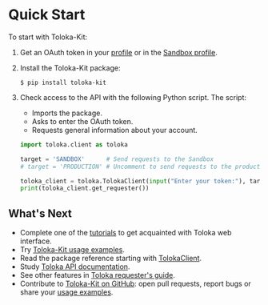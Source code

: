 # Quick Start

To start with Toloka-Kit:

1. Get an OAuth token in your [profile](https://toloka.yandex.com/requester/profile/integration) or in the [Sandbox profile](https://sandbox.toloka.yandex.com/requester/profile/integration).

2. Install the Toloka-Kit package:

    ```shell
    $ pip install toloka-kit
    ```

3. Check access to the API with the following Python script. The script:
    * Imports the package.
    * Asks to enter the OAuth token.
    * Requests general information about your account.

    ```python
    import toloka.client as toloka

    target = 'SANDBOX'      # Send requests to the Sandbox
    # target = 'PRODUCTION' # Uncomment to send requests to the production version

    toloka_client = toloka.TolokaClient(input("Enter your token:"), target)
    print(toloka_client.get_requester())
    ```

## What's Next

* Complete one of the [tutorials](https://toloka.ai/docs/guide/concepts/usecases.html) to get acquainted with Toloka web interface.
* Try [Toloka-Kit usage examples](https://github.com/Toloka/toloka-kit/tree/main/examples#toloka-kit-usage-examples).
* Read the package reference starting with [TolokaClient](https://toloka.ai/docs/toloka-kit/reference/toloka.client.TolokaClient.html).
* Study [Toloka API documentation](https://toloka.ai/docs/api/concepts/about.html/).
* See other features in [Toloka requester's guide](https://toloka.ai/docs/guide/index.html).
* Contribute to [Toloka-Kit on GitHub](https://github.com/Toloka/toloka-kit): open pull requests, report bugs or share your [usage examples](https://github.com/Toloka/toloka-kit/tree/main/examples#need-more-examples).
